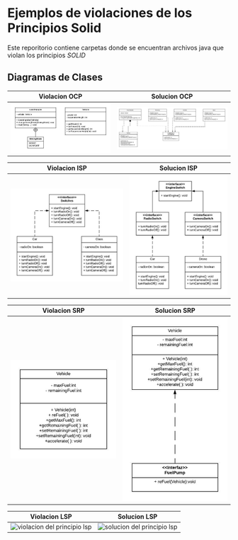 # Ejemplos de violaciones de los Principios Solid
Este reporitorio contiene carpetas donde se encuentran archivos java que violan los principios *SOLID*
## Diagramas de Clases
Violacion OCP | Solucion OCP
--- | ---
![violacion del principio  ocp](/src/solid/ocp/Violacion_OCP.jpeg) | ![solucion del principio ocp](/src/solid/ocp/Solucion_OCP.jpeg)

Violacion ISP | Solucion ISP
--- | ---
![violacion del principio  isp](/src/solid/isp/Violacion_ISP.jpeg) | ![solucion del principio isp](/src/solid/isp/Solucion_ISP.jpeg)

Violacion SRP | Solucion SRP
--- | ---
![violacion del principio  srp](/src/solid/srp/Violacion_Srp.jpeg) | ![solucion del principio srp](/src/solid/srp/Solucion_Srp.jpeg)

Violacion LSP | Solucion LSP
--- | ---
![violacion del principio  lsp](/src/solid/dip/Violacion_Lsp.jpeg) | ![solucion del principio lsp](/src/solid/dip/Solucion_Lsp.jpeg)


